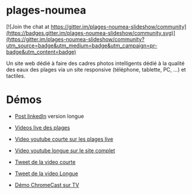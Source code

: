 # plages-noumea

[![Join the chat at https://gitter.im/plages-noumea-slideshow/community](https://badges.gitter.im/plages-noumea-slideshow/community.svg)](https://gitter.im/plages-noumea-slideshow/community?utm_source=badge&utm_medium=badge&utm_campaign=pr-badge&utm_content=badge)

Un site web dédié à faire des cadres photos intelligents dédié à la qualité des eaux des plages via un site responsive (téléphone, tablette, PC, ...) et tactiles.

# Démos

- [Post linkedIn](https://www.linkedin.com/feed/update/urn:li:activity:6507531815102836736) version longue

- [Videos live des plages](https://www.linkedin.com/feed/update/urn:li:activity:6507533572084195328)

- [Video youtube courte sur les plages live](https://youtu.be/ULxTC4MyUBY)

- [Video youtube longue sur le site complet](https://youtu.be/6WqrF-Zf_yc)

- [Tweet de la video courte](https://twitter.com/rastadidi/status/1101771393660678145)

- [Tweet de la video Longue](https://twitter.com/rastadidi/status/1101772531864764416)

- [Démo ChromeCast sur TV](https://youtu.be/7aKEby8qupI)
